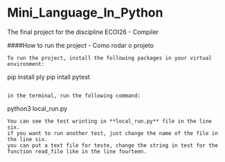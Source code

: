 # Mini_Language_In_Python
The final project for the discipline ECOI26 - Compiler  

####How to run the project - Como rodar o projeto
```
To run the project, install the following packages in your virtual environment:

```
pip install ply
pip intall pytest
```

in the terminal, run the following command:

```
python3 local_run.py
```
You can see the test wrinting in **local_run.py** file in the line six. 
if you want to run another test, just change the name of the file in the line six.
you can put a text file for teste, change the string in test for the function read_file like in the line fourteen.

```

```

```

